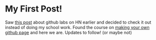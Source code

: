 # My First Post!

Saw [this post](https://news.ycombinator.com/item?id=19805938) about github labs on HN earlier and decided to check it out instead of doing my school work. Found the course on [making your own github page](https://lab.github.com/githubtraining/github-pages) and here we are. Updates to follow! (or maybe not)